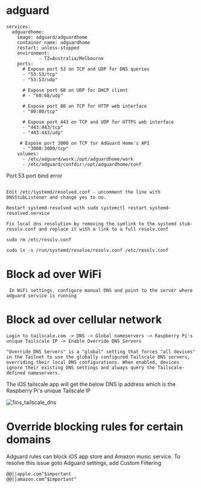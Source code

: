 # adguard

```
services:
  adguardhome: 
    image: adguard/adguardhome  
    container_name: adguardhome 
    restart: unless-stopped 
    environment:
            - TZ=Australia/Melbourne
    ports:  
      # Expose port 53 on TCP and UDP for DNS queries
      - "53:53/tcp"
      - "53:53/udp"

      # Expose port 68 on UDP for DHCP client
      # - "68:68/udp"

      # Expose port 80 on TCP for HTTP web interface
      - "80:80/tcp"

      # Expose port 443 on TCP and UDP for HTTPS web interface
      - "443:443/tcp"
      - "443:443/udp"

     # Expose port 3000 on TCP for AdGuard Home's API
      - "3000:3000/tcp"   
    volumes:  
      - /etc/adguard/work:/opt/adguardhome/work
      - /etc/adguard/confdir:/opt/adguardhome/conf
```

Port 53 port bind error

```

Edit /etc/systemd/resolved.conf - uncomment the line with DNSStubListener and change yes to no.

Restart systemd-resolved with sudo systemctl restart systemd-resolved.service

Fix local dns resolution by removing the symlink to the systemd stub-resolv.conf and replace it with a link to a full resolv.conf

sudo rm /etc/resolv.conf

sudo ln -s /run/systemd/resolve/resolv.conf /etc/resolv.conf

```

# Block ad over WiFi
```
 In WiFi settings, configure manual DNS and point to the server where adguard service is running
```

# Block ad over cellular network
```
Login to tailscale.com -> DNS -> Global nameservers -> Raspberry Pi's unique Tailscale IP -> Enable Override DNS Servers

"Override DNS Servers" is a "global" setting that forces "all devices" in the Tailnet to use the globally configured Tailscale DNS servers, overriding their local DNS configurations. When enabled, devices ignore their existing DNS settings and always query the Tailscale-defined nameservers.

```

The iOS tailscale app will get the below DNS ip address which is the Raspberry Pi's unique Tailscale IP

![1ios_tailscale_dns](https://github.com/user-attachments/assets/48b59c02-e975-46d1-b26b-e411b13377df)



# Override blocking rules for certain domains

Adguard rules can block iOS app store and Amazon music service. To resolve this issue goto Adguard settings, add Custom Filtering
```
@@||apple.com^$important
@@||amazon.com^$important^

```


